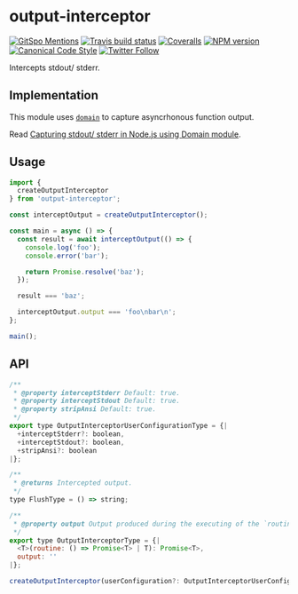 # output-interceptor

[![GitSpo Mentions](https://gitspo.com/badges/mentions/gajus/slonik?style=flat-square)](https://gitspo.com/mentions/gajus/slonik)
[![Travis build status](http://img.shields.io/travis/gajus/output-interceptor/master.svg?style=flat-square)](https://travis-ci.org/gajus/output-interceptor)
[![Coveralls](https://img.shields.io/coveralls/gajus/output-interceptor.svg?style=flat-square)](https://coveralls.io/github/gajus/output-interceptor)
[![NPM version](http://img.shields.io/npm/v/output-interceptor.svg?style=flat-square)](https://www.npmjs.org/package/output-interceptor)
[![Canonical Code Style](https://img.shields.io/badge/code%20style-canonical-blue.svg?style=flat-square)](https://github.com/gajus/canonical)
[![Twitter Follow](https://img.shields.io/twitter/follow/kuizinas.svg?style=social&label=Follow)](https://twitter.com/kuizinas)

Intercepts stdout/ stderr.

## Implementation

This module uses [`domain`](https://nodejs.org/api/domain.html) to capture asyncrhonous function output.

Read [Capturing stdout/ stderr in Node.js using Domain module](https://medium.com/@gajus/capturing-stdout-stderr-in-node-js-using-domain-module-3c86f5b1536d).

## Usage

```js
import {
  createOutputInterceptor
} from 'output-interceptor';

const interceptOutput = createOutputInterceptor();

const main = async () => {
  const result = await interceptOutput(() => {
    console.log('foo');
    console.error('bar');

    return Promise.resolve('baz');
  });

  result === 'baz';

  interceptOutput.output === 'foo\nbar\n';
};

main();

```

## API

```js
/**
 * @property interceptStderr Default: true.
 * @property interceptStdout Default: true.
 * @property stripAnsi Default: true.
 */
export type OutputInterceptorUserConfigurationType = {|
  +interceptStderr?: boolean,
  +interceptStdout?: boolean,
  +stripAnsi?: boolean
|};

/**
 * @returns Intercepted output.
 */
type FlushType = () => string;

/**
 * @property output Output produced during the executing of the `routine`.
 */
export type OutputInterceptorType = {|
  <T>(routine: () => Promise<T> | T): Promise<T>,
  output: ''
|};

createOutputInterceptor(userConfiguration?: OutputInterceptorUserConfigurationType): OutputInterceptorType;

```

